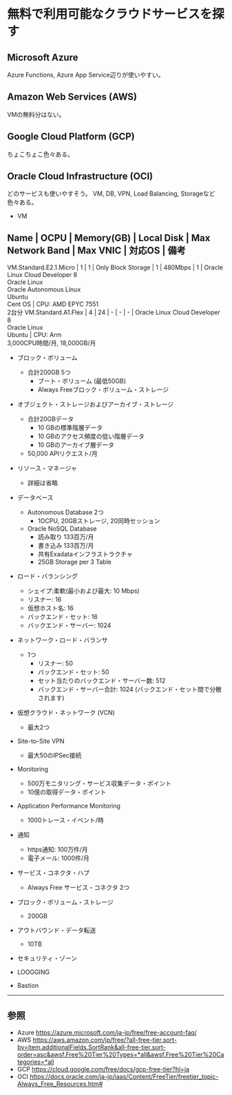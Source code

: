 # 無料で利用可能なクラウドサービスを探す

## Microsoft Azure
Azure Functions, Azure App Service辺りが使いやすい。

## Amazon Web Services (AWS)
VMの無料分はない。

## Google Cloud Platform (GCP)
ちょこちょこ色々ある。

## Oracle Cloud Infrastructure (OCI)
どのサービスも使いやすそう。
VM, DB, VPN, Load Balancing, Storageなど色々ある。

* VM

Name                   | OCPU | Memory(GB) | Local Disk         | Max Network Band | Max VNIC | 対応OS                                                   | 備考
-------------------------------------------------------------------------------------------------------------------------------------------------------------------------------------------------------------------------------------------------------------------------------------
VM.Standard.E2.1.Micro | 1    | 1          | Only Block Storage | 1                | 480Mbps  | 1                                                        | Oracle Linux Cloud Developer 8<br>Oracle Linux<br>Oracle Autonomous Linux<br>Ubuntu<br>Cent OS | CPU: AMD EPYC 7551<br>2台分
VM.Standard.A1.Flex    | 4    | 24         | -                  | -                | -        | Oracle Linux Cloud Developer 8<br>Oracle Linux<br>Ubuntu | CPU: Arm<br>3,000CPU時間/月, 18,000GB/月

* ブロック・ボリューム
  - 合計200GB 5つ
    - ブート・ボリューム (最低50GB)
    - Always Freeブロック・ボリューム・ストレージ

* オブジェクト・ストレージおよびアーカイブ・ストレージ
  - 合計20GBデータ
    - 10 GBの標準階層データ
    - 10 GBのアクセス頻度の低い階層データ
    - 10 GBのアーカイブ層データ 
  - 50,000 APIリクエスト/月

* リソース・マネージャ
  - 詳細は省略

* データベース
  - Autonomous Database 2つ
    - 1OCPU, 20GBストレージ, 20同時セッション
  - Oracle NoSQL Database
    - 読み取り 133百万/月
    - 書き込み 133百万/月
    - 共有Exadataインフラストラクチャ
    - 25GB Storage per 3 Table

* ロード・バランシング
  - シェイプ:柔軟(最小および最大: 10 Mbps)
  - リスナー: 16
  - 仮想ホスト名: 16
  - バックエンド・セット: 16
  - バックエンド・サーバー: 1024

* ネットワーク・ロード・バランサ
  - 1つ
    - リスナー: 50
    - バックエンド・セット: 50
    - セット当たりのバックエンド・サーバー数: 512
    - バックエンド・サーバー合計: 1024 (バックエンド・セット間で分散されます)

* 仮想クラウド・ネットワーク (VCN)
  - 最大2つ

* Site-to-Site VPN
  - 最大50のIPSec接続

* Monitoring
  - 500万モニタリング・サービス収集データ・ポイント
  - 10億の取得データ・ポイント

* Application Performance Monitoring
  - 1000トレース・イベント/時

* 通知
  - https通知: 100万件/月
  - 電子メール: 1000件/月

* サービス・コネクタ・ハブ
  - Always Free サービス・コネクタ 2つ

* ブロック・ボリューム・ストレージ
  - 200GB

* アウトバウンド・データ転送
  - 10TB

* セキュリティ・ゾーン
* LOOGGING
* Bastion

---
## 参照
* Azure
<https://azure.microsoft.com/ja-jp/free/free-account-faq/>
* AWS
<https://aws.amazon.com/jp/free/?all-free-tier.sort-by=item.additionalFields.SortRank&all-free-tier.sort-order=asc&awsf.Free%20Tier%20Types=*all&awsf.Free%20Tier%20Categories=*all>
* GCP
<https://cloud.google.com/free/docs/gcp-free-tier?hl=ja>
* OCI
<https://docs.oracle.com/ja-jp/iaas/Content/FreeTier/freetier_topic-Always_Free_Resources.htm#>
